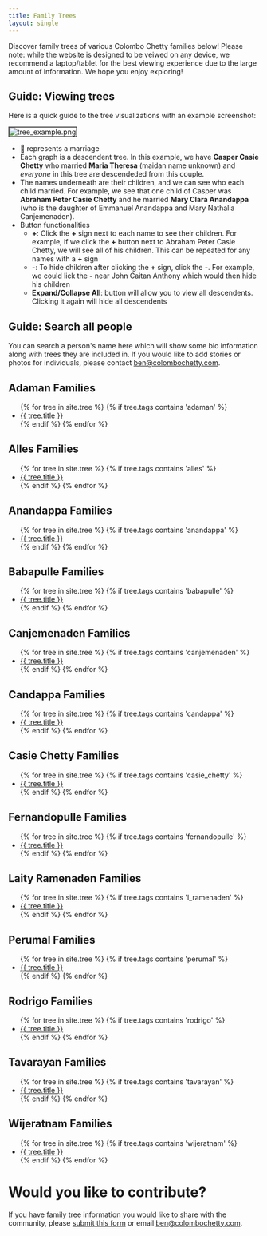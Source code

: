 ```yaml
---
title: Family Trees
layout: single
---
```


<link rel="stylesheet" href="{{ site.baseurl }}/assets/css/links.css" type="text/css">

Discover family trees of various  Colombo Chetty families below! Please note: while the website is designed to be veiwed on any device, we recommend a laptop/tablet for the best viewing experience due to the large amount of information. We hope you enjoy exploring! 

<h2> Guide: Viewing trees </h2>

Here is a quick guide to the tree visualizations with an example screenshot: 

<img src="{{ '/assets/images/tree_example.png' | prepend:site.baseurl  }}" alt="tree_example.png" style="border: 2px solid #555">

- &#128141; represents a marriage  
- Each graph is a descendent tree. In this example, we have **Casper Casie Chetty** who married **Maria Theresa** (maidan name unknown) and *everyone* in this tree are descendeded from this couple. 
- The names underneath are their children, and we can see who each child married. For example, we see that one child of Casper was **Abraham Peter Casie Chetty** and he married **Mary Clara Anandappa** (who is the daughter of Emmanuel Anandappa and Mary Nathalia Canjemenaden). 
- Button functionalities
	- **+**: Click the **+** sign next to each name to see their children. For example, if we click the **+** button next to Abraham Peter Casie Chetty, we will see all of his children. This can be repeated for any names with a **+** sign 
	- **-**: To hide children after clicking the **+** sign, click the **-**. For example, we could lick the **-** near John Caitan Anthony which would then hide his children 
	- **Expand/Collapse All**: button will allow you to view all descendents. Clicking it again will hide all descendents

<h2> Guide: Search all people </h2>
You can search a person's name here which will show some bio information along with trees they are included in. If you would like to add stories or photos for individuals, please contact <a href = "mailto: ben@colombochetty.com"  class="link">ben@colombochetty.com</a>. 

<h2> Adaman Families </h2>
<ul>
{% for tree in site.tree %}
  {% if tree.tags contains 'adaman' %}
  	<li> <a href="{{ tree.url | prepend:site.baseurl }}" class="link">{{ tree.title }}</a></li>
  {% endif %}
{% endfor %}
</ul>

<h2> Alles Families </h2>
<ul>
{% for tree in site.tree %}
  {% if tree.tags contains 'alles' %}
  	<li> <a href="{{ tree.url | prepend:site.baseurl }}" Class="link">{{ tree.title }}</a></li>
  {% endif %}
{% endfor %}
</ul>

<h2> Anandappa Families </h2>
<ul>
{% for tree in site.tree %}
  {% if tree.tags contains 'anandappa' %}
  	<li> <a href="{{ tree.url | prepend:site.baseurl }}" class="link">{{ tree.title }}</a></li>
  {% endif %}
{% endfor %}
</ul>

<h2> Babapulle Families </h2>
<ul>
{% for tree in site.tree %}
  {% if tree.tags contains 'babapulle' %}
  	<li> <a href="{{ tree.url | prepend:site.baseurl }}" class="link">{{ tree.title }}</a></li>
  {% endif %}
{% endfor %}
</ul>

<h2> Canjemenaden Families </h2>
<ul>
{% for tree in site.tree %}
  {% if tree.tags contains 'canjemenaden' %}
  	<li> <a href="{{ tree.url | prepend:site.baseurl }}" class="link">{{ tree.title }}</a></li>
  {% endif %}
{% endfor %}
</ul>

<h2> Candappa Families </h2>
<ul>
{% for tree in site.tree %}
  {% if tree.tags contains 'candappa' %}
  	<li> <a href="{{ tree.url | prepend:site.baseurl }}" class="link">{{ tree.title }}</a></li>
  {% endif %}
{% endfor %}
</ul>

<h2> Casie Chetty Families </h2>
<ul>
{% for tree in site.tree %}
  {% if tree.tags contains 'casie_chetty' %}
  	<li> <a href="{{ tree.url | prepend:site.baseurl }}" class="link">{{ tree.title }}</a></li>
  {% endif %}
{% endfor %}
</ul>

<h2> Fernandopulle Families </h2>
<ul>
{% for tree in site.tree %}
  {% if tree.tags contains 'fernandopulle' %}
  	<li> <a href="{{ tree.url | prepend:site.baseurl }}" class="link">{{ tree.title }}</a></li>
  {% endif %}
{% endfor %}
</ul>

<h2> Laity Ramenaden Families </h2>
<ul>
{% for tree in site.tree %}
  {% if tree.tags contains 'l_ramenaden' %}
  	<li> <a href="{{ tree.url | prepend:site.baseurl }}" class="link">{{ tree.title }}</a></li>
  {% endif %}
{% endfor %}
</ul>

<h2> Perumal Families </h2>
<ul>
{% for tree in site.tree %}
  {% if tree.tags contains 'perumal' %}
  	<li> <a href="{{ tree.url | prepend:site.baseurl }}" class="link">{{ tree.title }}</a></li>
  {% endif %}
{% endfor %}
</ul>

<h2> Rodrigo Families </h2>
<ul>
{% for tree in site.tree %}
  {% if tree.tags contains 'rodrigo' %}
  	<li> <a href="{{ tree.url | prepend:site.baseurl }}" class="link">{{ tree.title }}</a></li>
  {% endif %}
{% endfor %}
</ul>

<h2> Tavarayan Families </h2>
<ul>
{% for tree in site.tree %}
  {% if tree.tags contains 'tavarayan' %}
  	<li> <a href="{{ tree.url | prepend:site.baseurl }}" class="link">{{ tree.title }}</a></li>
  {% endif %}
{% endfor %}
</ul>

<h2> Wijeratnam Families </h2>
<ul>
{% for tree in site.tree %}
  {% if tree.tags contains 'wijeratnam' %}
  	<li> <a href="{{ tree.url | prepend:site.baseurl }}" class="link">{{ tree.title }}</a></li>
  {% endif %}
{% endfor %}
</ul>

<h1> Would you like to contribute? </h1>
If you have family tree information you would like to share with the community, please <a href="{{ site.baseurl }}/contribute" class="link">submit this form</a>  or email <a href = "mailto: ben@colombochetty.com"  class="link">ben@colombochetty.com</a>. 
